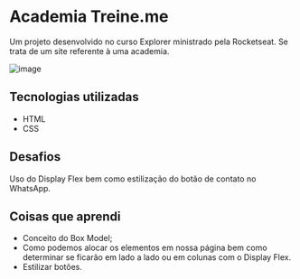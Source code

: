 # Academia Treine.me
Um projeto desenvolvido no curso Explorer ministrado pela Rocketseat.
Se trata de um site referente à uma academia.

![image](https://github.com/Luishenriqueneri/projeto-site-academia/assets/129561054/695050fd-09ca-489e-959d-7a8f8f6902c7)

## Tecnologias utilizadas
- HTML
- CSS
## Desafios
Uso do Display Flex bem como estilização do botão de contato no WhatsApp.
## Coisas que aprendi
- Conceito do Box Model;
- Como podemos alocar os elementos em nossa página bem como determinar se ficarão em lado a lado ou em colunas com o Display Flex.
- Estilizar botões.
